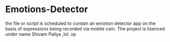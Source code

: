 # Emotions-Detector
the file or script is scheduled to contain an emotion detector app on the basis of expressions being recorded via mobile cam.
The project is lisenced under name Shivam Paliya ,lol. xp
